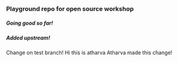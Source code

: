 ### Playground repo for open source workshop
##### Going good so far!
##### Added upstream! 
Change on test branch!
Hi this is atharva
Atharva made this change!

